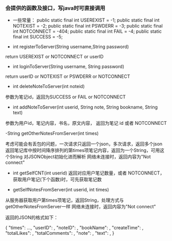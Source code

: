 
### 会提供的函数及接口，写java时可直接调用

- 一些常量：
public static final int USEREXIST = -1;
public static final int NOTEXIST = -2;
public static final int PSWDERR = -3;
public static final int NOTCONNECT = -404;
public static final int FAIL = -4;
public static final int SUCCESS = -5;

- int registerToServer(String username,String password)

return USEREXIST or NOTCONNECT or userID


- int loginToServer(String username, String password)

return userID or NOTEXIST or PSWDERR or NOTCONNECT


- int deleteNoteToServer(int noteid)

参数为笔记id，返回为SUCCESS or FAIL or NOTCONNECT


- int addNoteToServer(int userid, String note, String bookname, String text)

参数为用户id，笔记内容，书名，原文内容，
返回为笔记 id 或者 NOTCONNECT


-String getOtherNotesFromServer(int times)

考虑可能会有丢包的问题，一次请求只返回一个json，多次请求，返回多个json
返回笔记库中按时间降序排列的第times项笔记内容，返回为一个String，可用这个String 对JSONObject初始化进而解析
网络未连接时，返回内容为"Not connect"

- int getSelfCNT(int userid)
返回对应用户笔记数量，或者 NOTCONNECT，获取用户笔记(下个函数)时，可先获取笔记数

- getSelfNotesFromServer(int userid, int times)

从服务器获取用户第times项笔记，返回String，处理方式与getOtherNotesFromServer一样
网络未连接时，返回内容为"Not connect"

返回的JSON的格式如下：

{
    "times": ...,
    "userID": ,
    "noteID": ,
    "bookName": ,
    "createTime": ,
    "totalLikes": ,
    "totalComments": ,
    "note": ,
    "text": ,
}
<!-- $obj->times;
$obj->userID = $result["userID"];
$obj->noteID = $result["noteID"];
$obj->bookName = $result["bookName"];
$obj->createTime = $result["createTime"];
$obj->totalLikes = $result["totalLikes"];
$obj->totalComments = $result["totalComments"];
$obj->note = $note;
$obj->text = $text; -->

